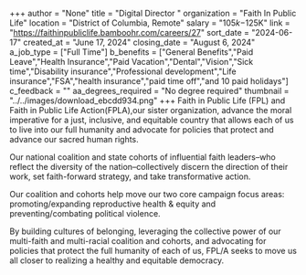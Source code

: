 +++
author = "None"
title = "Digital Director "
organization = "Faith In Public Life"
location = "District of Columbia, Remote"
salary = "$105k-$125K"
link = "https://faithinpubliclife.bamboohr.com/careers/27"
sort_date = "2024-06-17"
created_at = "June 17, 2024"
closing_date = "August 6, 2024"
a_job_type = ["Full Time"]
b_benefits = ["General Benefits","Paid Leave","Health Insurance","Paid Vacation","Dental","Vision","Sick time","Disability insurance","Professional development","Life insurance","FSA","health insurance","paid time off","and 10 paid holidays"]
c_feedback = ""
aa_degrees_required = "No degree required"
thumbnail = "../../images/download_ebcdd934.png"
+++
Faith in Public Life (FPL) and Faith in Public Life Action(FPLA),our sister organization, advance the moral imperative for a just, inclusive, and equitable country that allows each of us to live into our full humanity and advocate for policies that protect and advance our sacred human rights.

Our national coalition and state cohorts of influential faith leaders–who reflect the diversity of the nation–collectively discern the direction of their work, set faith-forward strategy, and take transformative action.

Our coalition and cohorts help move our two core campaign focus areas: promoting/expanding reproductive health & equity and preventing/combating political violence.

By building cultures of belonging, leveraging the collective power of our multi-faith and multi-racial coalition and cohorts, and advocating for policies that protect the full humanity of each of us, FPL/A seeks to move us all closer to realizing a healthy and equitable democracy.
